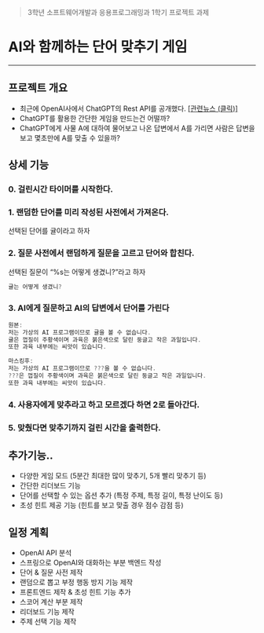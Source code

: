 > 3학년 소프트웨어개발과 응용프로그래밍과 1학기 프로젝트 과제

# AI와 함께하는 단어 맞추기 게임

---

## 프로젝트 개요

- 최근에 OpenAI사에서 ChatGPT의 Rest API를 공개했다. [[관련뉴스 (클릭)]](https://news.hada.io/topic?id=8587)
- ChatGPT를 활용한 간단한 게임을 만드는건 어떨까?
- ChatGPT에게 사물 A에 대하여 물어보고 나온 답변에서 A를 가리면 사람은 답변을 보고 몇초만에 A를 맞출 수 있을까?

## 상세 기능

### 0. 걸린시간 타이머를 시작한다.

### 1. 랜덤한 단어를 미리 작성된 사전에서 가져온다.

선택된 단어를 귤이라고 하자

### 2. 질문 사전에서 랜덤하게 질문을 고르고 단어와 합친다.

선택된 질문이 “%s는 어떻게 생겼니?”라고 하자

```jsx
귤는 어떻게 생겼니?
```

### 3. AI에게 질문하고 AI의 답변에서 단어를 가린다

```jsx
원본:
저는 가상의 AI 프로그램이므로 귤을 볼 수 없습니다.
귤은 껍질이 주황색이며 과육은 붉은색으로 달린 둥글고 작은 과일입니다.
또한 과육 내부에는 씨앗이 있습니다.

마스킹후:
저는 가상의 AI 프로그램이므로 ???을 볼 수 없습니다.
???은 껍질이 주황색이며 과육은 붉은색으로 달린 둥글고 작은 과일입니다.
또한 과육 내부에는 씨앗이 있습니다.
```

### 4. 사용자에게 맞추라고 하고 모르겠다 하면 2로 돌아간다.

### 5. 맞췄다면 맞추기까지 걸린 시간을 출력한다.

## 추가기능..

- 다양한 게임 모드 (5분간 최대한 많이 맞추기, 5개 빨리 맞추기 등)
- 간단한 리더보드 기능
- 단어를 선택할 수 있는 옵션 추가 (특정 주제, 특정 길이, 특정 난이도 등)
- 초성 힌트 제공 기능 (힌트를 보고 맞출 경우 점수 감점 등)

## 일정 계획

- OpenAI API 분석
- 스프링으로 OpenAI와 대화하는 부분 백엔드 작성
- 단어 & 질문 사전 제작
- 랜덤으로 뽑고 부정 행동 방지 기능 제작
- 프론트엔드 제작 & 초성 힌트 기능 추가
- 스코어 계산 부분 제작
- 리더보드 기능 제작
- 주제 선택 기능 제작
